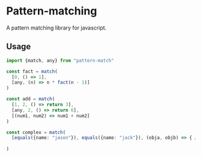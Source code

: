 # Pattern-matching

A pattern matching library for javascript.

## Usage

```typescript
import {match, any} from "pattern-match"

const fact = match(
  [0, () => 1],
  [any, (n) => n * fact(n - 1)]
)

const add = match(
  [1, 2, () => return 3],
  [any, 2, () => return 6],
  [(num1, num2) => num1 + num2]
)

const complex = match(
  [equals({name: "jason"}), equals({name: "jack"}), (obja, objb) => { /** some thing */ }],
  
)
```